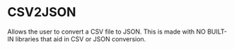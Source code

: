 # CSV2JSON
Allows the user to convert a CSV file to JSON. This is made with NO BUILT-IN libraries that aid in CSV or JSON conversion. 
